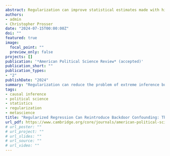 ```yaml
---
abstract: Regularization can improve statistical estimates made with highly correlated data. However, any regularization procedure embeds assumptions about the data generating process that can have counterintuitive consequences when those assumptions are untenable. We show that rather than simply shrinking estimates, regularization can reopen backdoor causal paths, inflating the estimates of some effects, and in the wrong circumstances, even reversing their direction. Recently, Cavari and Freedman (2022), argued that declining cooperation rates in surveys have inflated measures of mass polarization. We show that this finding is driven by large penalty terms in their regularized regressions, which leads to the estimates being confounded with time. Alternative methods do not show a clear positive or negative effect of declining cooperation on estimated levels of mass polarization.
authors:
- admin
- Christopher Prosser
date: "2024-07-15T00:00:00Z"
doi: ""
featured: true
image:
  focal_point: ""
  preview_only: false
projects: []
publication: '*American Political Science Review* (accepted)'
publication_short: ""
publication_types:
- "2"
publishDate: "2024"
summary: "Regularization can reduce the problem of extreme inference but inappropriate use can lead to reopening backdoor paths and lead to highly biased estimates."
tags:
- causal inference
- political science
- statistics
- regularization
- metascience
title: "Regularized Regression Can Reintroduce Backdoor Confounding: The Case of Mass Polarization (APSR)"
url_pdf: https://www.cambridge.org/core/journals/american-political-science-review/article/regularized-regression-can-reintroduce-backdoor-confounding-the-case-of-mass-polarization/3806AC4212AE06432DA309F07890C486
# url_poster: ""
# url_project: ""
# url_slides: ""
# url_source: ""
# url_video: ""
---
```


